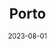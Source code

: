 ---
title: "Porto"
excerpt: "Where Dom Luís' arches ascend divine"
gallery_name: porto
date: 2023-08-01
tags:
  - 🌉Bridges
  - 🌊Coastal
header:
  overlay_image: LuisIBridge_3v1.jpg
---